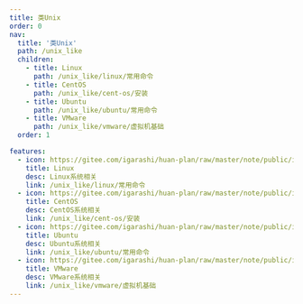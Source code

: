```yaml
---
title: 类Unix
order: 0
nav:
  title: '类Unix'
  path: /unix_like
  children:
    - title: Linux
      path: /unix_like/linux/常用命令
    - title: CentOS
      path: /unix_like/cent-os/安装
    - title: Ubuntu
      path: /unix_like/ubuntu/常用命令
    - title: VMware
      path: /unix_like/vmware/虚拟机基础
  order: 1

features:
  - icon: https://gitee.com/igarashi/huan-plan/raw/master/note/public/img/linux.png
    title: Linux
    desc: Linux系统相关
    link: /unix_like/linux/常用命令
  - icon: https://gitee.com/igarashi/huan-plan/raw/master/note/public/img/centos.png
    title: CentOS
    desc: CentOS系统相关
    link: /unix_like/cent-os/安装
  - icon: https://gitee.com/igarashi/huan-plan/raw/master/note/public/img/ubuntu.png
    title: Ubuntu
    desc: Ubuntu系统相关
    link: /unix_like/ubuntu/常用命令
  - icon: https://gitee.com/igarashi/huan-plan/raw/master/note/public/img/windows.png
    title: VMware
    desc: VMware系统相关
    link: /unix_like/vmware/虚拟机基础
---
```

